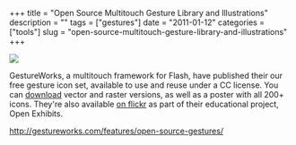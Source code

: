 +++
title = "Open Source Multitouch Gesture Library and Illustrations"
description = ""
tags = ["gestures"]
date = "2011-01-12"
categories = ["tools"]
slug = "open-source-multitouch-gesture-library-and-illustrations"
+++


<div class="tool-screenshot mb1"><a href="http://gestureworks.com/features/open-source-gestures/"><img id="bluga-thumbnail-2799" class="bluga-thumbnail custom" src="http://media.konigi.com/bluga/
wt5230fa921d058_custom.jpg"/></a></div><p>GestureWorks, a multitouch framework for Flash, have published their our free gesture icon set, available to use and reuse under a CC license. You can <a href="http://gestureworks.com/features/open-source-gestures/">download</a> vector and raster versions, as well as a poster with all 200+ icons. They're also available <a href="http://www.flickr.com/photos/openexhibits/sets/72157625330770439/with/52424396">on flickr</a> as part of their educational project, Open Exhibits.</p>

  
<p><a href="http://gestureworks.com/features/open-source-gestures/">http://gestureworks.com/features/open-source-gestures/</a></p>
      
